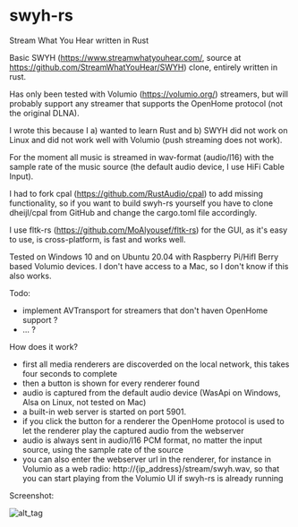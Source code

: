 # swyh-rs

Stream What You Hear written in Rust

Basic SWYH (https://www.streamwhatyouhear.com/, source at https://github.com/StreamWhatYouHear/SWYH) clone, entirely written in rust.

Has only been tested with Volumio (https://volumio.org/) streamers, but will probably support any streamer that supports the OpenHome protocol (not the original DLNA).

I wrote this because I a) wanted to learn Rust and b) SWYH did not work on Linux and did not work well with Volumio (push streaming does not work).

For the moment all music is streamed in wav-format (audio/l16) with the sample rate of the music source (the default audio device, I use HiFi Cable Input).

I had to fork cpal (https://github.com/RustAudio/cpal) to add missing functionality, so if you want to build swyh-rs yourself you have to clone dheijl/cpal from GitHub and change the cargo.toml file accordingly.

I use fltk-rs (https://github.com/MoAlyousef/fltk-rs) for the GUI, as it's easy to use, is cross-platform, is fast and works well.

Tested on Windows 10 and on Ubuntu 20.04 with Raspberry Pi/HifI Berry based Volumio devices. I don't have access to a Mac, so I don't know if this also works.

Todo: 

- implement AVTransport for streamers that don't haven OpenHome support ?
- ... ?

How does it work?

- first all media renderers are discoverded on the local network, this takes four seconds to complete
- then a button is shown for every renderer found
- audio is captured from the default audio device (WasApi on Windows, Alsa on Linux, not tested on Mac)
- a built-in web server is started on port 5901. 
- if you click the button for a renderer the OpenHome protocol is used to let the renderer play the captured audio from the webserver
- audio is always sent in audio/l16 PCM format, no matter the input source, using the sample rate of the source
-  you can also enter the webserver url in the renderer, for instance in Volumio as a web radio: http://{ip_address}/stream/swyh.wav, so that you can start playing from the Volumio UI if swyh-rs is already running

Screenshot:

![alt_tag](https://user-images.githubusercontent.com/2384545/94679970-461c5c80-0321-11eb-8b70-ac34679f9cb3.PNG)
